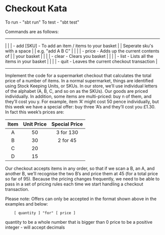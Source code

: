 # Checkout Kata

To run  - "sbt run"
To test - "sbt test"

Commands are as follows:
__________________________________________________________
|                                                         |
| - add [SKU] - To add an item / items to your basket     |
|              Seperate sku's with a space                |
|              e.g. "add A B C"                           |
|                                                         |
| - price     - Adds up the current contents of           |
|              your basket                                |
|                                                         |
| - clear     - Clears you basket                         |
|                                                         |
| - list      - Lists all the items in your basket        |
|                                                         |
| - quit      - Leaves the current checkout transaction   |
___________________________________________________________

Implement the code for a supermarket checkout that calculates the total price of a number of items. 
In a normal supermarket, things are identified using Stock Keeping Units, or SKUs. In our store, 
we’ll use individual letters of the alphabet (A, B, C, and so on as the SKUs). Our goods are priced 
individually. In addition, some items are multi-priced: buy n of them, and they’ll cost you y. For 
example, item ‘A’ might cost 50 pence individually, but this week we have a special offer: buy three 
‘A’s and they’ll cost you £1.30. In fact this week’s prices are:

| Item | Unit Price | Special Price |
| :--: | :--------: | :-----------: |
| A    | 50         | 3 for 130     |
| B    | 30         | 2 for 45      |
| C    | 20         |               |
| D    | 15         |               |

Our checkout accepts items in any order, so that if we scan a B, an A, and another B, we’ll recognise 
the two B’s and price them at 45 (for a total price so far of 95). Because the pricing changes frequently, 
we need to be able to pass in a set of pricing rules each time we start handling a checkout transaction.

Please note: Offers can only be accepted in the format shown above in the examples and below: 
	
		[ quantity ] "for" [ price ]

quantity to be a whole number that is bigger than 0
price to be a positive integer - will accept decimals
